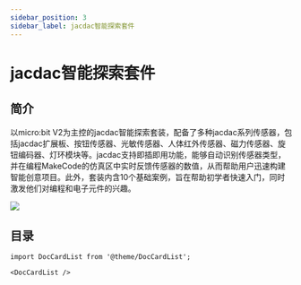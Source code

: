```yaml
---
sidebar_position: 3
sidebar_label: jacdac智能探索套件
---
```

# jacdac智能探索套件

## 简介
以micro:bit V2为主控的jacdac智能探索套装，配备了多种jacdac系列传感器，包括jacdac扩展板、按钮传感器、光敏传感器、人体红外传感器、磁力传感器、旋钮编码器、灯环模块等。jacdac支持即插即用功能，能够自动识别传感器类型，并在编程MakeCode的仿真区中实时反馈传感器的数值，从而帮助用户迅速构建智能创意项目。此外，套装内含10个基础案例，旨在帮助初学者快速入门，同时激发他们对编程和电子元件的兴趣。

![](https://wiki-media-ef.oss-cn-hongkong.aliyuncs.com/docs/microbit/getting-started/microbit-jacdac-smartexploration-kit/images/hardware-connection-diagram/jacdac-smart-exploration-kit-01.png)

## 目录

```mdx-code-block
import DocCardList from '@theme/DocCardList';

<DocCardList />
```
